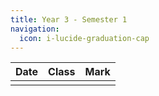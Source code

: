 ```yaml
---
title: Year 3 - Semester 1
navigation:
  icon: i-lucide-graduation-cap
---
```


| Date        | Class                                                            | Mark |
| ----------- | ---------------------------------------------------------------- | ---- |
|             |                                                                  |      |
